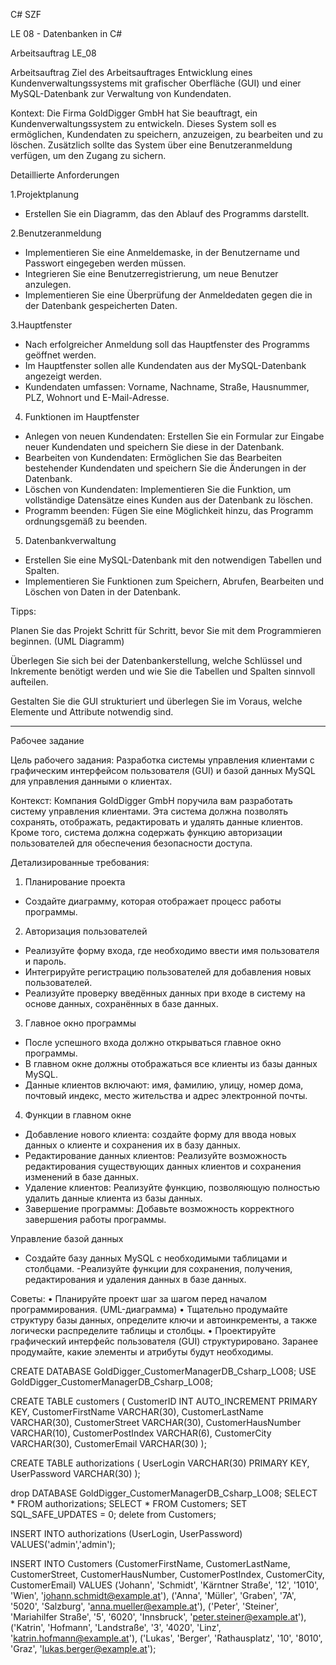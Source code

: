﻿C# SZF

LE 08 - Datenbanken in C#

Arbeitsauftrag LE_08

Arbeitsauftrag
Ziel des Arbeitsauftrages
Entwicklung eines Kundenverwaltungssystems mit grafischer Oberfläche (GUI) 
und einer MySQL-Datenbank zur Verwaltung von Kundendaten.

Kontext:
Die Firma GoldDigger GmbH hat Sie beauftragt, ein Kundenverwaltungssystem zu entwickeln. 
Dieses System soll es ermöglichen, Kundendaten zu speichern, anzuzeigen, zu bearbeiten und zu löschen. 
Zusätzlich sollte das System über eine Benutzeranmeldung verfügen, um den Zugang zu sichern.


Detaillierte Anforderungen

1.Projektplanung
- Erstellen Sie ein Diagramm, das den Ablauf des Programms darstellt.

2.Benutzeranmeldung
- Implementieren Sie eine Anmeldemaske, in der Benutzername und Passwort eingegeben werden müssen.
- Integrieren Sie eine Benutzerregistrierung, um neue Benutzer anzulegen.
- Implementieren Sie eine Überprüfung der Anmeldedaten gegen die in der Datenbank gespeicherten Daten.

3.Hauptfenster
- Nach erfolgreicher Anmeldung soll das Hauptfenster des Programms geöffnet werden.
- Im Hauptfenster sollen alle Kundendaten aus der MySQL-Datenbank angezeigt werden.
- Kundendaten umfassen: Vorname, Nachname, Straße, Hausnummer, PLZ, Wohnort und E-Mail-Adresse.

4. Funktionen im Hauptfenster
- Anlegen von neuen Kundendaten: Erstellen Sie ein Formular zur Eingabe neuer Kundendaten und speichern Sie diese in der Datenbank.
- Bearbeiten von Kundendaten: Ermöglichen Sie das Bearbeiten bestehender Kundendaten 
und speichern Sie die Änderungen in der Datenbank.
- Löschen von Kundendaten: Implementieren Sie die Funktion, um vollständige Datensätze eines Kunden aus der Datenbank zu löschen.
- Programm beenden: Fügen Sie eine Möglichkeit hinzu, das Programm ordnungsgemäß zu beenden.

5. Datenbankverwaltung
- Erstellen Sie eine MySQL-Datenbank mit den notwendigen Tabellen und Spalten.
- Implementieren Sie Funktionen zum Speichern, Abrufen, Bearbeiten und Löschen von Daten in der Datenbank.

Tipps:

Planen Sie das Projekt Schritt für Schritt, bevor Sie mit dem Programmieren beginnen. (UML Diagramm)

Überlegen Sie sich bei der Datenbankerstellung, welche Schlüssel und Inkremente benötigt werden 
und wie Sie die Tabellen und Spalten sinnvoll aufteilen.

Gestalten Sie die GUI strukturiert und überlegen Sie im Voraus, welche Elemente und Attribute notwendig sind.

------------------------------------------------------------------------------------------------------------------

Рабочее задание

Цель рабочего задания:
Разработка системы управления клиентами с графическим интерфейсом пользователя (GUI) 
и базой данных MySQL для управления данными о клиентах.

Контекст:
Компания GoldDigger GmbH поручила вам разработать систему управления клиентами. 
Эта система должна позволять сохранять, отображать, редактировать и удалять данные клиентов. 
Кроме того, система должна содержать функцию авторизации пользователей для обеспечения безопасности доступа.

Детализированные требования:

1. Планирование проекта
- Создайте диаграмму, которая отображает процесс работы программы.

2. Авторизация пользователей
- Реализуйте форму входа, где необходимо ввести имя пользователя и пароль.
- Интегрируйте регистрацию пользователей для добавления новых пользователей.
- Реализуйте проверку введённых данных при входе в систему на основе данных, сохранённых в базе данных.

3. Главное окно программы
- После успешного входа должно открываться главное окно программы.
- В главном окне должны отображаться все клиенты из базы данных MySQL.
- Данные клиентов включают: имя, фамилию, улицу, номер дома, почтовый индекс, место жительства и адрес электронной почты.

4.	Функции в главном окне
- Добавление нового клиента: создайте форму для ввода новых данных о клиенте и сохранения их в базу данных.
- Редактирование данных клиентов: Реализуйте возможность редактирования существующих данных клиентов и сохранения изменений в базе данных.
- Удаление клиентов: Реализуйте функцию, позволяющую полностью удалить данные клиента из базы данных.
- Завершение программы: Добавьте возможность корректного завершения работы программы.

Управление базой данных
- Создайте базу данных MySQL с необходимыми таблицами и столбцами.
-Реализуйте функции для сохранения, получения, редактирования и удаления данных в базе данных.

Советы:
•	Планируйте проект шаг за шагом перед началом программирования. (UML-диаграмма)
•	Тщательно продумайте структуру базы данных, определите ключи и автоинкременты, а также логически распределите таблицы и столбцы.
•	Проектируйте графический интерфейс пользователя (GUI) структурировано. 
Заранее продумайте, какие элементы и атрибуты будут необходимы.

CREATE DATABASE GoldDigger_CustomerManagerDB_Csharp_LO08;
USE GoldDigger_CustomerManagerDB_Csharp_LO08;

CREATE TABLE customers (
CustomerID INT AUTO_INCREMENT PRIMARY KEY, 
CustomerFirstName VARCHAR(30),
CustomerLastName VARCHAR(30),
CustomerStreet VARCHAR(30),
CustomerHausNumber VARCHAR(10),
CustomerPostIndex VARCHAR(6),
CustomerCity VARCHAR(30),
CustomerEmail VARCHAR(30)
 );
 
 CREATE TABLE authorizations (
UserLogin VARCHAR(30) PRIMARY KEY, 
UserPassword VARCHAR(30)
 );
 
 drop DATABASE GoldDigger_CustomerManagerDB_Csharp_LO08;
 SELECT * FROM authorizations;
 SELECT * FROM Customers;
 SET SQL_SAFE_UPDATES = 0;
 delete from Customers;
 
 INSERT INTO authorizations (UserLogin, UserPassword)
 VALUES('admin','admin');
 
 INSERT INTO Customers (CustomerFirstName, CustomerLastName, CustomerStreet, CustomerHausNumber, CustomerPostIndex, CustomerCity, CustomerEmail)
VALUES
('Johann', 'Schmidt', 'Kärntner Straße', '12', '1010', 'Wien', 'johann.schmidt@example.at'),
('Anna', 'Müller', 'Graben', '7A', '5020', 'Salzburg', 'anna.mueller@example.at'),
('Peter', 'Steiner', 'Mariahilfer Straße', '5', '6020', 'Innsbruck', 'peter.steiner@example.at'),
('Katrin', 'Hofmann', 'Landstraße', '3', '4020', 'Linz', 'katrin.hofmann@example.at'),
('Lukas', 'Berger', 'Rathausplatz', '10', '8010', 'Graz', 'lukas.berger@example.at');



